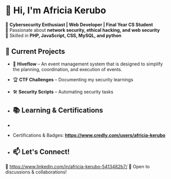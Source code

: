 # 👋 Hi, I'm Africia Kerubo  

🔹 **Cybersecurity Enthusiast | Web Developer | Final Year CS Student**  
🔹 Passionate about **network security, ethical hacking, and web security**  
🔹 Skilled in **PHP, JavaScript, CSS, MySQL, and python**

## 🚀 Current Projects  
- 🔐 **Hiveflow** – An event management system that is designed to simplify the planning, coordination, and execution of events.
- 🏆 **CTF Challenges** – Documenting my security learnings  
- 🛠️ **Security Scripts** – Automating security tasks

- ## 📚 Learning & Certifications  
- 
- Certifications & Badges: **https://www.credly.com/users/africia-kerubo**

- ## 📫 Let's Connect!  
💼 https://www.linkedin.com/in/africia-kerubo-5413482b7/ 
💬 Open to discussions & collaborations!  


<!--
**africiak/africiak** is a ✨ _special_ ✨ repository because its `README.md` (this file) appears on your GitHub profile.

Here are some ideas to get you started:

- 🔭 I’m currently working on ...
- 🌱 I’m currently learning ...
- 👯 I’m looking to collaborate on ...
- 🤔 I’m looking for help with ...
- 💬 Ask me about ...-
- 📫 How to reach me: ...
- 😄 Pronouns: ...
- ⚡ Fun fact: ...
-->
